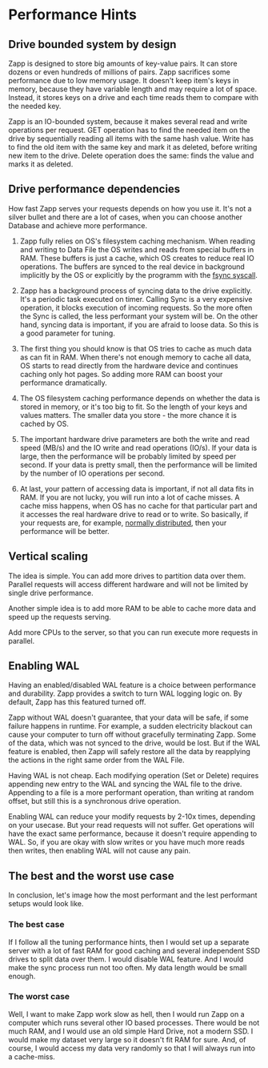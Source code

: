 # Performance Hints

## Drive bounded system by design

Zapp is designed to store big amounts of key-value pairs. It can store dozens or even hundreds of millions of pairs. Zapp sacrifices some performance due to low memory usage. It doesn't keep item's keys in memory, because they have variable length and may require a lot of space. Instead, it stores keys on a drive and each time reads them to compare with the needed key.

Zapp is an IO-bounded system, because it makes several read and write operations per request. GET operation has to find the needed item on the drive by sequentially reading all items with the same hash value. Write has to find the old item with the same key and mark it as deleted, before writing new item to the drive. Delete operation does the same: finds the value and marks it as deleted.

## Drive performance dependencies

How fast Zapp serves your requests depends on how you use it. It's not a silver bullet and there are a lot of cases, when you can choose another Database and achieve more performance.

1. Zapp fully relies on OS's filesystem caching mechanism. When reading and writing to Data File the OS writes and reads from special buffers in RAM. These buffers is just a cache, which OS creates to reduce real IO operations. The buffers are synced to the real device in background implicitly by the OS or explicitly by the programm with the [fsync syscall](https://en.wikipedia.org/wiki/Sync_(Unix)).

2. Zapp has a background process of syncing data to the drive explicitly. It's a periodic task executed on timer. Calling Sync is a very expensive operation, it blocks execution of incoming requests. So the more often the Sync is called, the less performant your system will be. On the other hand, syncing data is important, if you are afraid to loose data. So this is a good parameter for tuning.

3. The first thing you should know is that OS tries to cache as much data as can fit in RAM. When there's not enough memory to cache all data, OS starts to read directly from the hardware device and continues caching only hot pages. So adding more RAM can boost your performance dramatically. 

4. The OS filesystem caching performance depends on whether the data is stored in memory, or it's too big to fit. So the length of your keys and values matters. The smaller data you store - the more chance it is cached by OS.

5. The important hardware drive parameters are both the write and read speed (MB/s) and the IO write and read operations (IO/s). If your data is large, then the performance will be probably limited by speed per second. If your data is pretty small, then the performance will be limited by the number of IO operations per second. 

6. At last, your pattern of accessing data is important, if not all data fits in RAM. If you are not lucky, you will run into a lot of cache misses. A cache miss happens, when OS has no cache for that particular part and it accesses the real hardware drive to read or to write. So basically, if your requests are, for example, [normally distributed](https://en.wikipedia.org/wiki/Normal_distribution), then your performance will be better.

## Vertical scaling

The idea is simple. You can add more drives to partition data over them. Parallel requests will access different hardware and will not be limited by single drive performance. 

Another simple idea is to add more RAM to be able to cache more data and speed up the requests serving.

Add more CPUs to the server, so that you can run execute more requests in parallel.


## Enabling WAL

Having an enabled/disabled WAL feature is a choice between performance and durability. Zapp provides a switch to turn WAL logging logic on. By default, Zapp has this featured turned off.

Zapp without WAL doesn't guarantee, that your data will be safe, if some failure happens in runtime. For example, a sudden electricity blackout can cause your computer to turn off without gracefully terminating Zapp. Some of the data, which was not synced to the drive, would be lost. But if the WAL feature is enabled, then Zapp will safely restore all the data by reapplying the actions in the right same order from the WAL File.

Having WAL is not cheap. Each modifying operation (Set or Delete) requires appending new entry to the WAL and syncing the WAL file to the drive. Appending to a file is a more performant operation, than writing at random offset, but still this is a synchronous drive operation.

Enabling WAL can reduce your modify requests by 2-10x times, depending on your usecase. But your read requests will not suffer. Get operations will have the exact same performance, because it doesn't require appending to WAL. So, if you are okay with slow writes or you have much more reads then writes, then enabling WAL will not cause any pain.

## The best and the worst use case

In conclusion, let's image how the most performant and the lest performant setups would look like.

### The best case

If I follow all the tuning performance hints, then I would set up a separate server with a lot of fast RAM for good caching and several independent SSD drives to split data over them. I would disable WAL feature. And I would make the sync process run not too often. My data length would be small enough.

### The worst case

Well, I want to make Zapp work slow as hell, then I would run Zapp on a computer which runs several other IO based processes. There would be not much RAM, and I would use an old simple Hard Drive, not a modern SSD. I would make my dataset very large so it doesn't fit RAM for sure. And, of course, I would access my data very randomly so that I will always run into a cache-miss.
